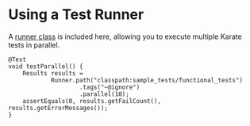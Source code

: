 # Using a Test Runner

A [runner class]() is included here, allowing you to execute multiple Karate tests in parallel. 

  ```
  @Test
  void testParallel() {
      Results results =
              Runner.path("classpath:sample_tests/functional_tests")
                      .tags("~@ignore")
                      .parallel(10);
      assertEquals(0, results.getFailCount(), results.getErrorMessages());
  }
  ```

